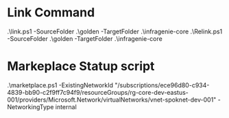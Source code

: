 # Link Command
.\link.ps1 -SourceFolder .\golden -TargetFolder .\infragenie-core
.\Relink.ps1 -SourceFolder .\golden -TargetFolder .\infragenie-core

# Markeplace Statup script

.\marketplace.ps1 -ExistingNetworkId "/subscriptions/ece96d80-c934-4839-bb90-c2f9ff7c94f9/resourceGroups/rg-core-dev-eastus-001/providers/Microsoft.Network/virtualNetworks/vnet-spoknet-dev-001" -NetworkingType internal
